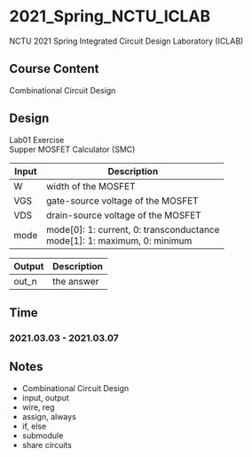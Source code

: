 # 2021_Spring_NCTU_ICLAB
NCTU 2021 Spring Integrated Circuit Design Laboratory (ICLAB)

## Course Content
Combinational Circuit Design

## Design
Lab01 Exercise  
Supper MOSFET Calculator (SMC)  
 
| Input | Description |
| --- | --- |
| W | width of the MOSFET |
| VGS | gate-source voltage of the MOSFET |
| VDS | drain-source voltage of the MOSFET |
| mode | mode[0]: 1: current, 0: transconductance <br> mode[1]: 1: maximum, 0: minimum |

| Output | Description |
| --- | --- |
| out_n | the answer |


## Time
### 2021.03.03 - 2021.03.07

## Notes
+ Combinational Circuit Design
+ input, output
+ wire, reg
+ assign, always
+ if, else
+ submodule
+ share circuits

